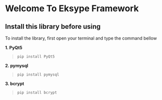 ﻿# Welcome To Eksype Framework

## Install this library before using

To install the library, first open your terminal and type the command bellow

**1. PyQt5**

> `pip install PyQt5`

**2. pymysql**

> `pip install pymysql`

**3. bcrypt**

> `pip install bcrypt`
